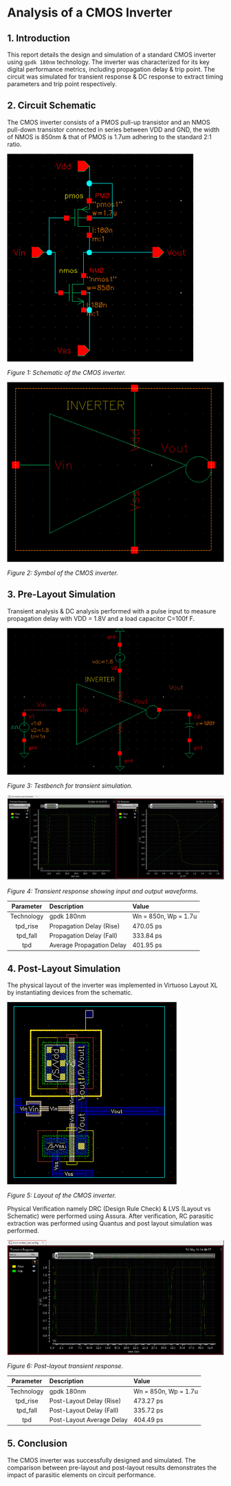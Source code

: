 # Analysis of a CMOS Inverter

## 1. Introduction
This report details the design and simulation of a standard CMOS inverter using `gpdk 180nm` technology.
The inverter was characterized for its key digital performance metrics, including propagation delay & trip point. The circuit was simulated for transient response & DC response to extract timing parameters and trip point respectively.

## 2. Circuit Schematic
The CMOS inverter consists of a PMOS pull-up transistor and an NMOS pull-down transistor connected in series between VDD and GND,
the width of NMOS is 850nm & that of PMOS is 1.7um adhering to the standard 2:1 ratio.

![Schematic](https://github.com/tejasbg19/Cadence_Virtuoso_Analog/blob/main/Inverter/Screenshot%20from%202025-05-16%2012-28-53.png)

*Figure 1: Schematic of the CMOS inverter.*

![Symbol](https://github.com/tejasbg19/Cadence_Virtuoso_Analog/blob/main/Inverter/Screenshot%20from%202025-05-16%2012-30-08.png)

*Figure 2: Symbol of the CMOS inverter.*

## 3. Pre-Layout Simulation
Transient analysis & DC analysis performed with a pulse input to measure propagation delay with VDD = 1.8V and a load capacitor C=100f F.

![Testbench](https://github.com/tejasbg19/Cadence_Virtuoso_Analog/blob/main/Inverter/Screenshot%20from%202025-05-16%2012-30-32.png)

*Figure 3: Testbench for transient simulation.*

![Transient](https://github.com/tejasbg19/Cadence_Virtuoso_Analog/blob/main/Inverter/Screenshot%20from%202025-05-16%2012-36-09.png)

*Figure 4: Transient response showing input and output waveforms.*

| **Parameter** | **Description** | **Value** |
|:-------------:|:----------------|:----------|
| Technology | gpdk 180nm | Wn = 850n, Wp = 1.7u |
| tpd_rise | Propagation Delay (Rise) | 470.05 ps |
| tpd_fall | Propagation Delay (Fall) | 333.84 ps |
| tpd | Average Propagation Delay | 401.95 ps |

## 4. Post-Layout Simulation
The physical layout of the inverter was implemented in Virtuoso Layout XL by instantiating devices from the schematic.

![Layout](https://github.com/tejasbg19/Cadence_Virtuoso_Analog/blob/main/Inverter/Screenshot%20from%202025-05-16%2013-00-20.png)

*Figure 5: Layout of the CMOS inverter.*

Physical Verification namely DRC (Design Rule Check) & LVS (Layout vs Schematic) were performed using Assura. 
After verification, RC parasitic extraction was performed using Quantus and post layout simulation was performed.

![Post-Layout](https://github.com/tejasbg19/Cadence_Virtuoso_Analog/blob/main/Inverter/Screenshot%20from%202025-05-16%2014-50-23.png)

*Figure 6: Post-layout transient response.*

| **Parameter** | **Description** | **Value** |
|:-------------:|:----------------|:----------|
| Technology | gpdk 180nm | Wn = 850n, Wp = 1.7u |
| tpd_rise | Post-Layout Delay (Rise) | 473.27 ps |
| tpd_fall | Post-Layout Delay (Fall) | 335.72 ps |
| tpd | Post-Layout Average Delay | 404.49 ps |

## 5. Conclusion
The CMOS inverter was successfully designed and simulated. The comparison between pre-layout and post-layout results demonstrates the impact of parasitic elements on circuit performance.
